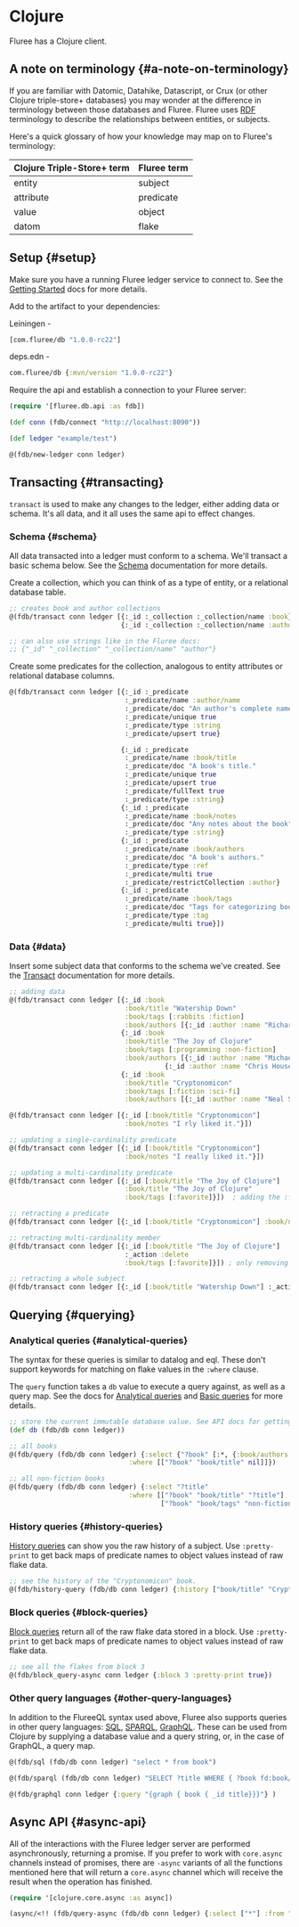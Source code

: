 # Clojure

<!-- [![cljdoc badge](https://cljdoc.org/badge/com.fluree/db)](https://cljdoc.org/d/com.fluree/db/CURRENT) -->

Fluree has a Clojure client.

## A note on terminology {#a-note-on-terminology}

If you are familiar with Datomic, Datahike, Datascript, or Crux (or other Clojure triple-store+ databases) you may wonder at the difference in terminology between those databases and Fluree. Fluree uses [RDF](https://en.wikipedia.org/wiki/Resource_Description_Framework) terminology to describe the relationships between entities, or subjects.

Here's a quick glossary of how your knowledge may map on to Fluree's terminology:

| Clojure Triple-Store+ term | Fluree term |
| -------------------------- | ----------- |
| entity                     | subject     |
| attribute                  | predicate   |
| value                      | object      |
| datom                      | flake       |

## Setup {#setup}

Make sure you have a running Fluree ledger service to connect to. See the
[Getting Started](/overview/getting_started.md) docs for more details.

Add to the artifact to your dependencies:

Leiningen -

```clojure
[com.fluree/db "1.0.0-rc22"]
```

deps.edn -

```clojure
com.fluree/db {:mvn/version "1.0.0-rc22"}
```

Require the api and establish a connection to your Fluree server:

```clojure
(require '[fluree.db.api :as fdb])

(def conn (fdb/connect "http://localhost:8090"))

(def ledger "example/test")

@(fdb/new-ledger conn ledger)
```

## Transacting {#transacting}

`transact` is used to make any changes to the ledger, either adding data or schema. It's all data, and it all uses the same api to effect changes.

### Schema {#schema}

All data transacted into a ledger must conform to a schema. We'll transact a basic schema below. See the [Schema](/overview/schema/overview.md) documentation for more details.

Create a collection, which you can think of as a type of entity, or a relational database table.

```clojure
;; creates book and author collections
@(fdb/transact conn ledger [{:_id :_collection :_collection/name :book}
                            {:_id :_collection :_collection/name :author}])

;; can also use strings like in the Fluree docs:
;; {"_id" "_collection" "_collection/name" "author"}
```

Create some predicates for the collection, analogous to entity attributes or relational database columns.

```clojure
@(fdb/transact conn ledger [{:_id :_predicate
                             :_predicate/name :author/name
                             :_predicate/doc "An author's complete name."
                             :_predicate/unique true
                             :_predicate/type :string
                             :_predicate/upsert true}

                            {:_id :_predicate
                             :_predicate/name :book/title
                             :_predicate/doc "A book's title."
                             :_predicate/unique true
                             :_predicate/upsert true
                             :_predicate/fullText true
                             :_predicate/type :string}
                            {:_id :_predicate
                             :_predicate/name :book/notes
                             :_predicate/doc "Any notes about the book"
                             :_predicate/type :string}
                            {:_id :_predicate
                             :_predicate/name :book/authors
                             :_predicate/doc "A book's authors."
                             :_predicate/type :ref
                             :_predicate/multi true
                             :_predicate/restrictCollection :author}
                            {:_id :_predicate
                             :_predicate/name :book/tags
                             :_predicate/doc "Tags for categorizing books."
                             :_predicate/type :tag
                             :_predicate/multi true}])

```

### Data {#data}

Insert some subject data that conforms to the schema we've created. See the [Transact](/overview/transact/basics.md) documentation for more details.

```clojure
;; adding data
@(fdb/transact conn ledger [{:_id :book
                             :book/title "Watership Down"
                             :book/tags [:rabbits :fiction]
                             :book/authors [{:_id :author :name "Richard Adams"}]}
                            {:_id :book
                             :book/title "The Joy of Clojure"
                             :book/tags [:programming :non-fiction]
                             :book/authors [{:_id :author :name "Michael Fogus"}
                                       {:_id :author :name "Chris Houser"}]}
                            {:_id :book
                             :book/title "Cryptonomicon"
                             :book/tags [:fiction :sci-fi]
                             :book/authors [{:_id :author :name "Neal Stephenson"}]}])

@(fdb/transact conn ledger [{:_id [:book/title "Cryptonomicon"]
                             :book/notes "I rly liked it."}])

;; updating a single-cardinality predicate
@(fdb/transact conn ledger [{:_id [:book/title "Cryptonomicon"]
                             :book/notes "I really liked it."}])

;; updating a multi-cardinality predicate
@(fdb/transact conn ledger [{:_id [:book/title "The Joy of Clojure"]
                             :book/title "The Joy of Clojure"
                             :book/tags [:favorite]}])  ; adding the :favorite tag

;; retracting a predicate
@(fdb/transact conn ledger [{:_id [:book/title "Cryptonomicon"] :book/notes nil}])

;; retracting multi-cardinality member
@(fdb/transact conn ledger [{:_id [:book/title "The Joy of Clojure"]
                             :_action :delete
                             :book/tags [:favorite]}]) ; only removing :favorite tag

;; retracting a whole subject
@(fdb/transact conn ledger [{:_id [:book/title "Watership Down"] :_action :delete}])

```

## Querying {#querying}

### Analytical queries {#analytical-queries}

The syntax for these queries is similar to datalog and eql. These don't support keywords for matching on flake values in the `:where` clause.

The `query` function takes a `db` value to execute a query against, as well as a query map. See the docs for [Analytical queries](/overview/query/analytical_query.mdx) and [Basic queries](/overview/query/basic_query.mdx) for more details.

```clojure
;; store the current immutable database value. See API docs for getting a prior version of a db, applying permissions to a db, and other options.
(def db (fdb/db conn ledger))

;; all books
@(fdb/query (fdb/db conn ledger) {:select {"?book" [:*, {:book/authors [:*]}]}
                              :where [["?book" "book/title" nil]]})

;; all non-fiction books
@(fdb/query (fdb/db conn ledger) {:select "?title"
                              :where [["?book" "book/title" "?title"]
                                      ["?book" "book/tags" "non-fiction"]]})

```

### History queries {#history-queries}

[History queries](/overview/query/history_query.mdx) can show you the raw history of a subject. Use `:pretty-print` to get back maps of predicate names to object values instead of raw flake data.

```clojure
;; see the history of the "Cryptonomicon" book.
@(fdb/history-query (fdb/db conn ledger) {:history ["book/title" "Cryptonomicon"] :pretty-print true})
```

### Block queries {#block-queries}

[Block queries](/overview/query/block_query.mdx) return all of the raw flake data stored in a block. Use `:pretty-print` to get back maps of predicate names to object values instead of raw flake data.

```clojure
;; see all the flakes from block 3
@(fdb/block_query-async conn ledger {:block 3 :pretty-print true})
```

### Other query languages {#other-query-languages}

In addition to the FlureeQL syntax used above, Fluree also supports queries in other query languages: [SQL](/overview/query/sql.md), [SPARQL](/overview/query/sparql.md), [GraphQL](/overview/query/graphql.md). These can be used from Clojure by supplying a database value and a query string, or, in the case of GraphQL, a query map.

```clojure
@(fdb/sql (fdb/db conn ledger) "select * from book")

@(fdb/sparql (fdb/db conn ledger) "SELECT ?title WHERE { ?book fd:book/title ?title; fd:book/tags \"sci-fi\".}")

@(fdb/graphql conn ledger {:query "{graph { book { _id title}}}"} )

```

## Async API {#async-api}

All of the interactions with the Fluree ledger server are performed asynchronously, returning a promise. If you prefer to work with `core.async` channels instead of promises, there are `-async` variants of all the functions mentioned here that will return a `core.async` channel which will receive the result when the operation has finished.

```clojure
(require '[clojure.core.async :as async])

(async/<!! (fdb/query-async (fdb/db conn ledger) {:select ["*"] :from "book"}))
```
